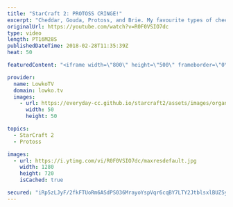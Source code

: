 ```yaml
---
title: "StarCraft 2: PROTOSS CRINGE!"
excerpt: "Cheddar, Gouda, Protoss, and Brie. My favourite types of cheese! Subscribe for more videos: http://lowko.tv/youtube The Zerg... Mothership?! https://goo.gl/bZtVFG  Easily one of the most cringy games of Protoss vs Protoss games I've ever uploaded... And it's awesome! Probe rushes, Cannon rushes, Dark"
originalUrl: https://youtube.com/watch?v=R0F0VSIO7dc
type: video
length: PT16M28S
publishedDateTime: 2018-02-28T11:35:39Z
heat: 50

featuredContent: "<iframe width=\"800\" height=\"500\" frameborder=\"0\" src=\"https://www.youtube.com/embed/R0F0VSIO7dc\" allow=\"accelerometer; autoplay; encrypted-media; gyroscope; picture-in-picture\" allowfullscreen></iframe>"

provider:
  name: LowkoTV
  domain: lowko.tv
  images:
    - url: https://everyday-cc.github.io/starcraft2/assets/images/organizations/lowko.tv-50x50.jpg
      width: 50
      height: 50

topics:
  - StarCraft 2
  - Protoss

images:
  - url: https://i.ytimg.com/vi/R0F0VSIO7dc/maxresdefault.jpg
    width: 1280
    height: 720
    isCached: true

secured: "iRp5zLJyF/2fkFTUoRm6ASdPS036MrayoYspVqr6cqBY7LTY2JtblsxlBUZSyNFiKrtIn3KEz1zdxxa82rjcCyjpue08B8iIkkysD50ZUVGWoec05oBeFciUcAx8h4TwchXZrxKnSLXSNeAWOTYp+o+8wvKd45OzjG5Ncpi+NaPVbhp+1vadbmjEIzx2G23OS0hRSqH5Ho2gw5r8T+fYpPRISEaZquxdiRzNbfhQHtnIywotO1E5NERUosyaujiuPjtvybfBQNnRQVgxjSaeQEqOiNFhpevUGhnQ4HUD8b43NnKRVjpnYnsufizBp5lrjpevKaNqUsWbf0lYj3Zw/ojh5PNm6OwzRV/3JgumjQi7rtwBH/vaTpsgQYyRbg5/2KO9fkgzGspPt8zZO0A0CTWluO+elP2cKu7bqTxl8JE=;iOYTTFgDH8iXVjUUYDvWnQ=="
---
```


